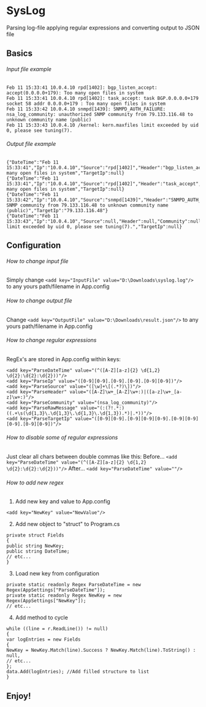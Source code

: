 # SysLog
Parsing log-file applying regular expressions and converting output to JSON file

## Basics

###### Input file example
```
Feb 11 15:33:41 10.0.4.10 rpd[1402]: bgp_listen_accept: accept(0.0.0.0+179): Too many open files in system
Feb 11 15:33:41 10.0.4.10 rpd[1402]: task_accept: task BGP.0.0.0.0+179 socket 58 addr 0.0.0.0+179 : Too many open files in system
Feb 11 15:33:42 10.0.4.10 snmpd[1439]: SNMPD_AUTH_FAILURE: nsa_log_community: unauthorized SNMP community from 79.133.116.48 to unknown community name (public)
Feb 11 15:33:43 10.0.4.10 /kernel: kern.maxfiles limit exceeded by uid 0, please see tuning(7).
```
###### Output file example
```
{"DateTime":"Feb 11 15:33:41","Ip":"10.0.4.10","Source":"rpd[1402]","Header":"bgp_listen_accept","Community":null,"RawMessage":"Too many open files in system","TargetIp":null}
{"DateTime":"Feb 11 15:33:41","Ip":"10.0.4.10","Source":"rpd[1402]","Header":"task_accept","Community":null,"RawMessage":"Too many open files in system","TargetIp":null}
{"DateTime":"Feb 11 15:33:42","Ip":"10.0.4.10","Source":"snmpd[1439]","Header":"SNMPD_AUTH_FAILURE","Community":"nsa_log_community","RawMessage":"unauthorized SNMP community from 79.133.116.48 to unknown community name (public)","TargetIp":"79.133.116.48"}
{"DateTime":"Feb 11 15:33:43","Ip":"10.0.4.10","Source":null,"Header":null,"Community":null,"RawMessage":"kern.maxfiles limit exceeded by uid 0, please see tuning(7).","TargetIp":null}
```
## Configuration

###### How to change input file
Simply change ```<add key="InputFile" value="D:\Downloads\syslog.log"/>``` to any yours path/filename in App.config

###### How to change output file
Change ```<add key="OutputFile" value="D:\Downloads\result.json"/>``` to any yours path/filename in App.config

###### How to change regular expressions
RegEx's are stored in App.config within keys:
```
<add key="ParseDateTime" value="(^([A-Z][a-z]{2} \d{1,2} \d{2}:\d{2}:\d{2}))"/>
<add key="ParseIp" value="([0-9][0-9].[0-9].[0-9].[0-9][0-9])"/>
<add key="ParseSource" value="([\w]+\[(.*?)\])"/>
<add key="ParseHeader" value="([A-Z]\w+_[A-Z]\w+:)|([a-z]\w+_[a-z]\w+:)"/>
<add key="ParseCommunity" value="(nsa_log_community)"/>
<add key="ParseRawMessage" value="(:(?!.*:) ((.+\s(\d{1,3}\.\d{1,3}\.\d{1,3}\.\d{1,3}).*)|.*))"/>
<add key="ParseTargetIp" value="([0-9][0-9].[0-9][0-9][0-9].[0-9][0-9][0-9].[0-9][0-9])"/>
```

###### How to disable some of regular expressions
Just clear all chars between double commas like this: 
Before...
```<add key="ParseDateTime" value="(^([A-Z][a-z]{2} \d{1,2} \d{2}:\d{2}:\d{2}))"/>```
After...
```<add key="ParseDateTime" value=""/>```

###### How to add new regex

1. Add new key and value to App.config
```
<add key="NewKey" value="NewValue"/>
```

2. Add new object to "struct" to Program.cs
```
private struct Fields
{
public string NewKey;
public string DateTime;
// etc...
}
```

3. Load new key from configuration
```
private static readonly Regex ParseDateTime = new Regex(AppSettings["ParseDateTime"]);
private static readonly Regex NewKey = new Regex(AppSettings["NewKey"]);
// etc...
```

4. Add method to cycle
```
while ((line = r.ReadLine()) != null)
{
var logEntries = new Fields
{
NewKey = NewKey.Match(line).Success ? NewKey.Match(line).ToString() : null,
// etc...
};
data.Add(logEntries); //Add filled structure to list
}
```

## Enjoy!
